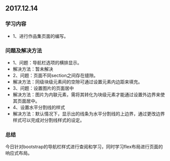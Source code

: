 ## 2017.12.14

### 学习内容
+ 1、进行作品集页面的编写。

### 问题及解决方法
+ 1、问题：导航栏选项的横排显示。
+ 解决方法：暂未解决
+ 2、问题：页面不同section之间存在缝隙。
+ 解决方法：同级块级元素间的空隙可通过设置元素内边距来填充。
+ 3、问题：设置图片的页面居中
+ 解决方法：图片为内联元素，需将其转化为块级元素才能通过设置外边界来使其页面居中。
+ 4、设置水平分割线的样式
+ 解决方法：默认情况下，显示出的线条为水平分割线的上边界，通过更改边界样式可以完成对分割线样式的设定。

### 总结
今日针对bootstrap的导航栏样式进行查阅和学习，同时学习flex布局进行页面的响应式布局。

